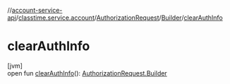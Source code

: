 //[account-service-api](../../../../index.md)/[classtime.service.account](../../index.md)/[AuthorizationRequest](../index.md)/[Builder](index.md)/[clearAuthInfo](clear-auth-info.md)

# clearAuthInfo

[jvm]\
open fun [clearAuthInfo](clear-auth-info.md)(): [AuthorizationRequest.Builder](index.md)
